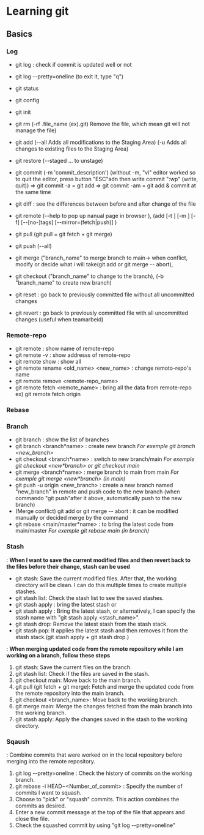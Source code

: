 # Learning git

## Basics

### Log

- git log : check if commit is updated well or not
- git log --pretty=oneline (to exit it, type "q")
- git status
- git config
- git init
- git rm (-rf .file_name (ex).git) Remove the file, which mean git will not manage the file)
- git add (--all Adds all modifications to the Staging Area) (-u Adds all changes to existing files to the Staging Area)
- git restore (--staged <file>... to unstage)
- git commit (-m 'commit_description') (without -m, "vi" editor worked so to quit the editor, press button "ESC"adn then write commit ":wp" (write, quit))
  => git commit -a = git add
  => git commit -am = git add & commit at the same time

- git diff : see the differences between before and after change of the file
- git remote (--help to pop up nanual page in browser ), (add [-t <branch>] [-m <master>] [-f] [--[no-]tags] [--mirror=(fetch|push)] <name> <url>)
- git pull (git pull = git fetch + git merge)
- git push (--all)
- git merge ("branch_name" to merge branch to main-> when conflict, modify or decide what i will take(git add or git merge -- abort),
- git checkout ("branch_name" to change to the branch), (-b "branch_name" to create new branch)

- git reset : go back to previously committed file without all uncommitted changes
- git revert : go back to previously committed file with all uncommitted changes (useful when teamarbeid)

### Remote-repo

- git remote : show name of remote-repo
- git remote -v : show addresss of remote-repo
- git remote show : show all
- git remote rename <old_name> <new_name> : change remoto-repo's name
- git remote remove <remote-repo_name>
- git remote fetch <remote_name> : bring all the data from remote-repo ex) git remote fetch origin

### Rebase

### Branch

- git branch : show the list of branches
- git branch <branch\*name> : create new branch _For exemple git branch <new_branch>_
- git checkout <branch\*name> : switch to new branch/main _For exemple git checkout <new\*branch> or git checkout main_
- git merge <branch\*name> : merge branch to main from main _For exemple git merge <new\*branch> (in main)_
- git push -u origin <new_branch> : create a new branch named "new_branch" in remote and push code to the new branch
  (when commando "git push"after it above, automatically push to the new branch)
- (Merge conflict) git add or git merge -- abort : it can be modified manually or decided merge by the command
- git rebase <main/master\*name> : to bring the latest code from main/master _For exemple git rebase main (in branch)_

### Stash

: **When I want to save the current modified files and then revert back to the files before their change, stash can be used**

- git stash: Save the current modified files. After that, the working directory will be clean. I can do this multiple times to create multiple stashes.
- git stash list: Check the stash list to see the saved stashes.
- git stash apply : bring the latest stash or
- git stash apply : Bring the latest stash, or alternatively, I can specify the stash name with "git stash apply <stash_name>".
- git stash drop: Remove the latest stash from the stash stack.
- git stash pop: It applies the latest stash and then removes it from the stash stack.(git stash apply + git stash drop.)

: **When merging updated code from the remote repository while I am working on a branch, follow these steps**

1. git stash: Save the current files on the branch.
2. git stash list: Check if the files are saved in the stash.
3. git checkout main: Move back to the main branch.
4. git pull (git fetch + git merge): Fetch and merge the updated code from the remote repository into the main branch.
5. git checkout <branch_name>: Move back to the working branch.
6. git merge main: Merge the changes fetched from the main branch into the working branch.
7. git stash apply: Apply the changes saved in the stash to the working directory.

### Sqaush

: Combine commits that were worked on in the local repository before merging into the remote repository.

1. git log --pretty=oneline : Check the history of commits on the working branch.
2. git rebase -i HEAD~<Number_of_commit> : Specify the number of commits I want to squash.
3. Choose to "pick" or "squash" commits. This action combines the commits as desired.
4. Enter a new commit message at the top of the file that appears and close the file.
5. Check the squashed commit by using "git log --pretty=oneline"
